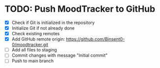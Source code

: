 # TODO: Push MoodTracker to GitHub

- [x] Check if Git is initialized in the repository
- [x] Initialize Git if not already done
- [x] Check existing remotes
- [x] Add GitHub remote origin: https://github.com/Binsent0-0/moodtracker.git
- [ ] Add all files to staging
- [ ] Commit changes with message "Initial commit"
- [ ] Push to main branch
